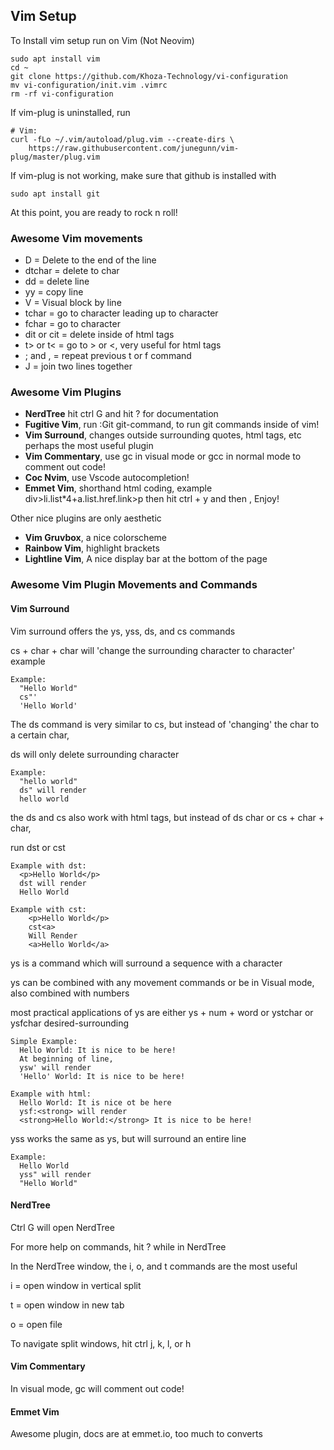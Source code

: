 ## Vim Setup
To Install vim setup run on Vim (Not Neovim)

```
sudo apt install vim
cd ~
git clone https://github.com/Khoza-Technology/vi-configuration
mv vi-configuration/init.vim .vimrc
rm -rf vi-configuration
```
If vim-plug is uninstalled, run 
```
# Vim:
curl -fLo ~/.vim/autoload/plug.vim --create-dirs \
    https://raw.githubusercontent.com/junegunn/vim-plug/master/plug.vim
```
If vim-plug is not working, make sure that github is installed with
```
sudo apt install git
```
At this point, you are ready to rock n roll!


### Awesome Vim movements
- D = Delete to the end of the line
- dtchar = delete to char
- dd = delete line
- yy = copy line
- V = Visual block by line
- tchar = go to character leading up to character
- fchar = go to character
- dit or cit = delete inside of html tags
- t> or t< = go to > or <, very useful for html tags
- ; and , = repeat previous t or f command
- J = join two lines together

### Awesome Vim Plugins
- **NerdTree** hit ctrl G and hit ? for documentation
- **Fugitive Vim**, run :Git git-command, to run git commands inside of vim!
- **Vim Surround**, changes outside surrounding quotes, html tags, etc perhaps the most useful plugin
- **Vim Commentary**, use gc in visual mode or gcc in normal mode to comment out code!
- **Coc Nvim**, use Vscode autocompletion!
- **Emmet Vim**, shorthand html coding, example div>li.list*4+a.list.href.link>p
  then hit ctrl + y and then , Enjoy!

Other nice plugins are only aesthetic
- **Vim Gruvbox**, a nice colorscheme
- **Rainbow Vim**, highlight brackets
- **Lightline Vim**, A nice display bar at the bottom of the page

### Awesome Vim Plugin Movements and Commands
#### Vim Surround

Vim surround offers the ys, yss, ds, and cs commands

cs + char + char will 'change the surrounding character to character' example

```
Example:
  "Hello World"
  cs"'
  'Hello World'
```

The ds command is very similar to cs, but instead of 'changing' the char to a certain char, 

ds will only delete surrounding character

```
Example:
  "hello world"
  ds" will render
  hello world
```

the ds and cs also work with html tags, but instead of ds char or cs + char + char, 

run dst or cst<desired-tag-name>

```
Example with dst:
  <p>Hello World</p>
  dst will render
  Hello World

Example with cst:
    <p>Hello World</p>
    cst<a>
    Will Render
    <a>Hello World</a>
```

ys is a command which will surround a sequence with a character

ys can be combined with any movement commands or be in Visual mode, also combined with numbers

most practical applications of ys are either ys + num + word or ystchar or ysfchar desired-surrounding

```
Simple Example:
  Hello World: It is nice to be here!
  At beginning of line,
  ysw' will render
  'Hello' World: It is nice to be here!

Example with html:
  Hello World: It is nice ot be here
  ysf:<strong> will render
  <strong>Hello World:</strong> It is nice to be here!
```

yss works the same as ys, but will surround an entire line

```
Example:
  Hello World
  yss" will render
  "Hello World"
```

#### NerdTree
Ctrl G will open NerdTree

For more help on commands, hit ? while in NerdTree

In the NerdTree window, the i, o, and t commands are the most useful

i = open window in vertical split

t = open window in new tab

o = open file

To navigate split windows, hit ctrl j, k, l, or h

#### Vim Commentary 
In visual mode, gc will comment out code!

#### Emmet Vim
Awesome plugin, docs are at emmet.io, too much to converts
